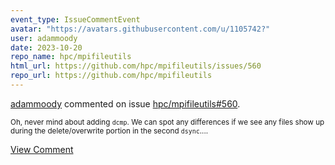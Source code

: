 ```yaml
---
event_type: IssueCommentEvent
avatar: "https://avatars.githubusercontent.com/u/1105742?"
user: adammoody
date: 2023-10-20
repo_name: hpc/mpifileutils
html_url: https://github.com/hpc/mpifileutils/issues/560
repo_url: https://github.com/hpc/mpifileutils
---
```


<a href='https://github.com/adammoody' target='_blank'>adammoody</a> commented on issue <a href='https://github.com/hpc/mpifileutils/issues/560' target='_blank'>hpc/mpifileutils#560</a>.

<small>Oh, never mind about adding ``dcmp``.  We can spot any differences if we see any files show up during the delete/overwrite portion in the second ``dsync``....</small>

<a href='https://github.com/hpc/mpifileutils/issues/560' target='_blank'>View Comment</a>